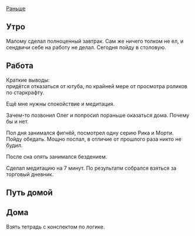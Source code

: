 [Раньше](2019.11.12.md)
## Утро
Малому сделал полноценный завтрак. Сам же ничего толком не ел, и сендвичи себе на работу не делал. Сегодня пойду в столовую.
## Работа
Краткие выводы:  
придётся отказаться от ютуба, по крайней мере от просмотра роликов по старкрафту.

Ещё мне нужны спокойствие и медитация.

Зачем-то позвонил Олег и попросил пораньше оказаться дома. Почему бы и нет.

Пол дня занимался фигнёй, посмотрел одну серию Рика и Морти.  
Пойду обедать.
Мощно поспал, в отличие от прошлого раза никто не будил.

После сна опять занимался бездением.

Сделал медитацию на 7 минут. По результатм собрался взяться за торговый дневник.
## Путь домой
## Дома
Взять тетрадь с конспектом по логике.